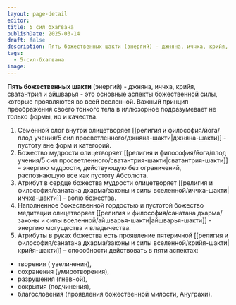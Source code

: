 ```yaml
---
layout: page-detail
editor: 
title: 5 сил бхагвана
publishDate: 2025-03-14
draft: false
description: Пять божественных шакти (энергий) - джняна, иччха, крийя, сватантрия и айшварья - это основные аспекты божественной силы, которые проявляются во всей вселенной. Важный принцип преображения своего тонкого тела в иллюзорное подразумевает не только формы, но и качества.
tags:
  - 5-сил-бхагвана
image:
---
```

**Пять божественных шакти** (энергий) - джняна, иччха, крийя, сватантрия и айшварья - это основные аспекты божественной силы, которые проявляются во всей вселенной. 
Важный принцип преображения своего тонкого тела в иллюзорное подразумевает не только формы, но и качества.  

1. Семенной слог внутри олицетворяет [[религия и философия/йога/плод учения/5 сил просветленного/джняна-шакти|джняна-шакти]] - пустоту вне форм и категорий.  
2. Божество мудрости олицетворяет [[религия и философия/йога/плод учения/5 сил просветленного/сватантрия-шакти|сватантрия-шакти]] – энергию мудрости, действующую без ограничений, распознающую все как пустоту Абсолюта.  
3. Атрибут в сердце божества мудрости олицетворяет [[религия и философия/санатана дхарма/законы и силы вселенной/иччха-шакти|иччха-шакти]] - волю божества. 
4. Наполненное божественной гордостью и пустотой божество медитации олицетворяет [[религия и философия/санатана дхарма/законы и силы вселенной/айшварья-шакти|айшварья-шакти]] - энергию могущества и владычества.  
5. Атрибуты в руках божества есть проявление пятеричной [[религия и философия/санатана дхарма/законы и силы вселенной/крийя-шакти|крийя-шакти]] – способности действовать в пяти аспектах:  

- творения ( увеличения),  
- сохранения (умиротворения),  
- разрушения (гневной),  
- сокрытия (подчинения),  
- благословения (проявления божественной милости, Ануграхи).